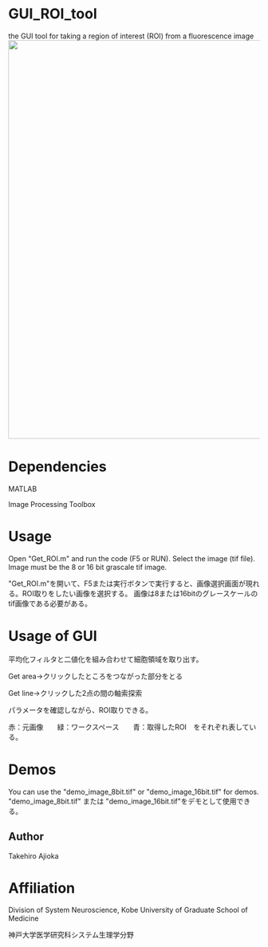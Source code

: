 # GUI_ROI_tool
the GUI tool for taking a region of interest (ROI) from a fluorescence image
<img src="doc/demo.gif" width="800" align="below">

# Dependencies
MATLAB

Image Processing Toolbox

# Usage
Open "Get_ROI.m" and run the code (F5 or RUN). Select the image (tif file).
Image must be the 8 or 16 bit grascale tif image.

"Get_ROI.m"を開いて、F5または実行ボタンで実行すると、画像選択画面が現れる。ROI取りをしたい画像を選択する。
画像は8または16bitのグレースケールのtif画像である必要がある。

# Usage of GUI

平均化フィルタと二値化を組み合わせて細胞領域を取り出す。

Get area→クリックしたところをつながった部分をとる

Get line→クリックした2点の間の軸索探索

パラメータを確認しながら、ROI取りできる。

赤：元画像　　緑：ワークスペース　　青：取得したROI　をそれぞれ表している。

# Demos
You can use the "demo_image_8bit.tif" or "demo_image_16bit.tif" for demos.
"demo_image_8bit.tif" または "demo_image_16bit.tif"をデモとして使用できる。


## Author
Takehiro Ajioka 


# Affiliation

Division of System Neuroscience, Kobe University of Graduate School of Medicine

神戸大学医学研究科システム生理学分野
